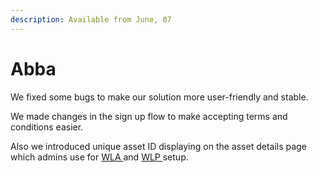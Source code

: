 ```yaml
---
description: Available from June, 07
---
```


# Abba

We fixed some bugs to make our solution more user-friendly and stable.&#x20;

We made changes in the sign up flow to make accepting terms and conditions easier.&#x20;

Also we introduced unique asset ID displaying on the asset details page which admins use for [WLA ](https://app.gitbook.com/o/ZaeNizhnU47lCcTSk7wB/s/7Xg7iannH70Bvo1bfqMb/)and [WLP ](https://app.gitbook.com/o/ZaeNizhnU47lCcTSk7wB/s/iTYqY7GQFlQO0s8Vbk2r/)setup.&#x20;
